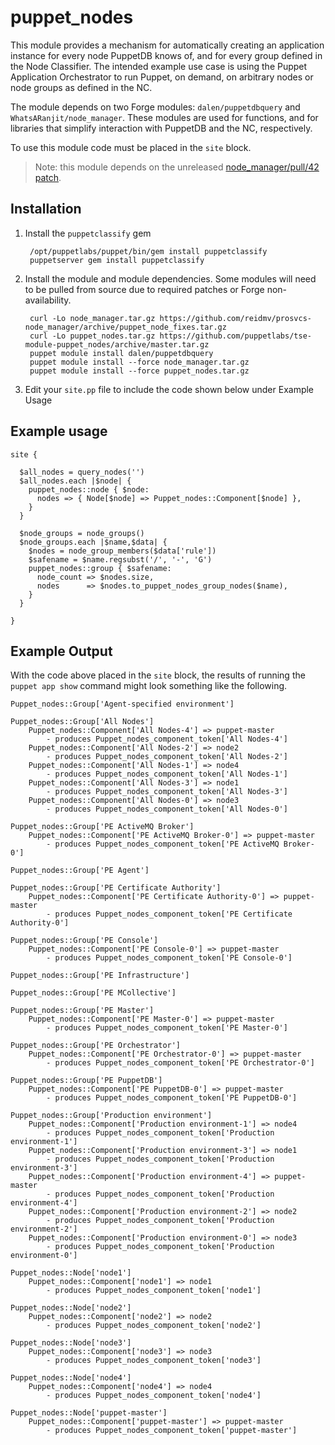 # puppet\_nodes #

This module provides a mechanism for automatically creating an application instance for every node PuppetDB knows of, and for every group defined in the Node Classifier. The intended example use case is using the Puppet Application Orchestrator to run Puppet, on demand, on arbitrary nodes or node groups as defined in the NC.

The module depends on two Forge modules: `dalen/puppetdbquery` and `WhatsARanjit/node_manager`. These modules are used for functions, and for libraries that simplify interaction with PuppetDB and the NC, respectively.

To use this module code must be placed in the `site` block.

> Note: this module depends on the unreleased [node\_manager/pull/42 patch](https://github.com/puppetlabs/prosvcs-node_manager/pull/42).

## Installation ##

1. Install the `puppetclassify` gem

        /opt/puppetlabs/puppet/bin/gem install puppetclassify
        puppetserver gem install puppetclassify

2. Install the module and module dependencies. Some modules will need to be pulled from source due to required patches or Forge non-availability.

        curl -Lo node_manager.tar.gz https://github.com/reidmv/prosvcs-node_manager/archive/puppet_node_fixes.tar.gz
        curl -Lo puppet_nodes.tar.gz https://github.com/puppetlabs/tse-module-puppet_nodes/archive/master.tar.gz
        puppet module install dalen/puppetdbquery
        puppet module install --force node_manager.tar.gz
        puppet module install --force puppet_nodes.tar.gz

3. Edit your `site.pp` file to include the code shown below under Example Usage

## Example usage ##

```puppet
site {

  $all_nodes = query_nodes('')
  $all_nodes.each |$node| {
    puppet_nodes::node { $node:
      nodes => { Node[$node] => Puppet_nodes::Component[$node] },
    }
  }

  $node_groups = node_groups()
  $node_groups.each |$name,$data| {
    $nodes = node_group_members($data['rule'])
    $safename = $name.regsubst('/', '-', 'G')
    puppet_nodes::group { $safename:
      node_count => $nodes.size,
      nodes      => $nodes.to_puppet_nodes_group_nodes($name),
    }
  }

}
```

## Example Output ##

With the code above placed in the `site` block, the results of running the `puppet app show` command might look something like the following.

```
Puppet_nodes::Group['Agent-specified environment']

Puppet_nodes::Group['All Nodes']
    Puppet_nodes::Component['All Nodes-4'] => puppet-master
        - produces Puppet_nodes_component_token['All Nodes-4']
    Puppet_nodes::Component['All Nodes-2'] => node2
        - produces Puppet_nodes_component_token['All Nodes-2']
    Puppet_nodes::Component['All Nodes-1'] => node4
        - produces Puppet_nodes_component_token['All Nodes-1']
    Puppet_nodes::Component['All Nodes-3'] => node1
        - produces Puppet_nodes_component_token['All Nodes-3']
    Puppet_nodes::Component['All Nodes-0'] => node3
        - produces Puppet_nodes_component_token['All Nodes-0']

Puppet_nodes::Group['PE ActiveMQ Broker']
    Puppet_nodes::Component['PE ActiveMQ Broker-0'] => puppet-master
        - produces Puppet_nodes_component_token['PE ActiveMQ Broker-0']

Puppet_nodes::Group['PE Agent']

Puppet_nodes::Group['PE Certificate Authority']
    Puppet_nodes::Component['PE Certificate Authority-0'] => puppet-master
        - produces Puppet_nodes_component_token['PE Certificate Authority-0']

Puppet_nodes::Group['PE Console']
    Puppet_nodes::Component['PE Console-0'] => puppet-master
        - produces Puppet_nodes_component_token['PE Console-0']

Puppet_nodes::Group['PE Infrastructure']

Puppet_nodes::Group['PE MCollective']

Puppet_nodes::Group['PE Master']
    Puppet_nodes::Component['PE Master-0'] => puppet-master
        - produces Puppet_nodes_component_token['PE Master-0']

Puppet_nodes::Group['PE Orchestrator']
    Puppet_nodes::Component['PE Orchestrator-0'] => puppet-master
        - produces Puppet_nodes_component_token['PE Orchestrator-0']

Puppet_nodes::Group['PE PuppetDB']
    Puppet_nodes::Component['PE PuppetDB-0'] => puppet-master
        - produces Puppet_nodes_component_token['PE PuppetDB-0']

Puppet_nodes::Group['Production environment']
    Puppet_nodes::Component['Production environment-1'] => node4
        - produces Puppet_nodes_component_token['Production environment-1']
    Puppet_nodes::Component['Production environment-3'] => node1
        - produces Puppet_nodes_component_token['Production environment-3']
    Puppet_nodes::Component['Production environment-4'] => puppet-master
        - produces Puppet_nodes_component_token['Production environment-4']
    Puppet_nodes::Component['Production environment-2'] => node2
        - produces Puppet_nodes_component_token['Production environment-2']
    Puppet_nodes::Component['Production environment-0'] => node3
        - produces Puppet_nodes_component_token['Production environment-0']

Puppet_nodes::Node['node1']
    Puppet_nodes::Component['node1'] => node1
        - produces Puppet_nodes_component_token['node1']

Puppet_nodes::Node['node2']
    Puppet_nodes::Component['node2'] => node2
        - produces Puppet_nodes_component_token['node2']

Puppet_nodes::Node['node3']
    Puppet_nodes::Component['node3'] => node3
        - produces Puppet_nodes_component_token['node3']

Puppet_nodes::Node['node4']
    Puppet_nodes::Component['node4'] => node4
        - produces Puppet_nodes_component_token['node4']

Puppet_nodes::Node['puppet-master']
    Puppet_nodes::Component['puppet-master'] => puppet-master
        - produces Puppet_nodes_component_token['puppet-master']

```
